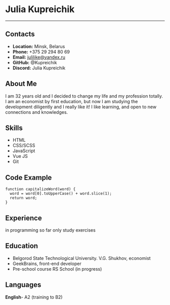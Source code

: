 # __Julia Kupreichik__
*****************************
## __Contacts__
- __Location:__ Minsk, Belarus
- __Phone:__ +375 29 294 80 69
- __Email:__ julilike@yandex.ru
- __GitHub:__ @Kupreichik
- __Discord:__ Julia Kupreichik

## __About Me__
I am 32 years old and I decided to change my life and my profession totally. I am an economist by first education, but now I am studying the development diligently and I really like it! I like learning, and open to new connections and knowledges.

## __Skills__
- HTML
- CSS/SСSS
- JavaScript
- Vue JS
- Git

## __Code Example__
```
function capitalizeWord(word) {
  word = word[0].toUpperCase() + word.slice(1);
  return word;
}
```

## __Experience__
in programming so far only study exercises

## __Education__
- Belgorod State Technological University. V.G. Shukhov, economist
- GeekBrains, front-end developer
- Pre-school course RS School (in progress)

## __Languages__
__English__- A2 (training to B2)